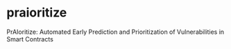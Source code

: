 # praioritize
PrAIoritize: Automated Early Prediction and Prioritization of Vulnerabilities in Smart Contracts
